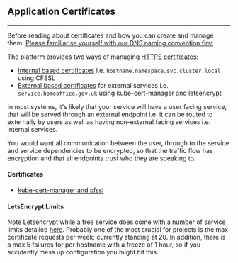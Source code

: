 ## **Application Certificates**
-----
Before reading about certificates and how you can create and manage them. [Please familiarise yourself with our DNS naming convention first](../docs/dns.md)

The platform provides two ways of managing [HTTPS certificates](https://en.wikipedia.org/wiki/HTTPS):
- [Internal based certificates](#internal-certificates) i.e. `hostname.namespace.svc.cluster.local` using CFSSL
- [External based certificates](#external-certificates) for external services i.e. `service.homeoffice.gov.uk` using kube-cert-manager and letsencrypt

In most systems, it's likely that your service will have a user facing service, that will be served through an external endpoint i.e. it can be routed to externally by users as well as having non-external facing services i.e. internal services.

You would want all communication between the user, through to the service and service dependencies to be encrypted, so that the traffic flow has encryption and that all endpoints trust who they are speaking to.

#### **Certificates**

- [kube-cert-manager and cfssl](https://github.com/UKHomeOffice/application-container-platform/blob/master/how-to-docs/kube-cert-manager.md)

#### **LetsEncrypt Limits**

Note Letsencrypt while a free service does come with a number of service limits detailed [here](https://letsencrypt.org/docs/rate-limits/). Probably one of the most crucial for projects is the max certificate requests per week; currently standing at 20. In addition, there is a max 5 failures for per hostname with a freeze of 1 hour, so if you accidently mess up configuration you might hit this.

